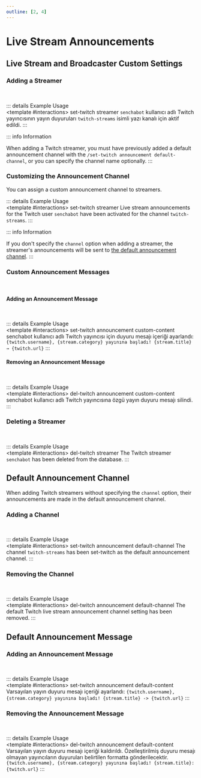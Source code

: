 ```yaml
---
outline: [2, 4]
---
```


# Live Stream Announcements <Badge type="warning" text="NEW"/>

## Live Stream and Broadcaster Custom Settings

### Adding a Streamer
<br>
<ApplicationCommands
    appCmd-icon="https://cdn.discordapp.com/avatars/1039550209274945587/026fae6fce576363a3ea9c6ebba467bb.webp"
    appCmd-name="set-twitch streamer"
    optionPillKey="twitch-username-or-url"
    optionPillValue="                 "
    >
</ApplicationCommands>

::: details Example Usage
<ApplicationCommands
    appCmd-icon="https://cdn.discordapp.com/avatars/1039550209274945587/026fae6fce576363a3ea9c6ebba467bb.webp"
    appCmd-name="set-twitch streamer"
    optionPillKey="twitch-username-or-url"
    optionPillValue="senchabot"
    >
</ApplicationCommands>
<br>
<DiscordMessages>
    <DiscordMessage profile="bot" role-color="#1fab89">
        <template #interactions>
            <DiscordInteraction :ephemeral="true"  profile="user" :command="true">set-twitch streamer
            </DiscordInteraction>
        </template>
        <DiscordMarkdown>
        `senchabot` kullanıcı adlı Twitch yayıncısının yayın duyuruları `twitch-streams` isimli yazı kanalı için aktif edildi.
        </DiscordMarkdown>
    </DiscordMessage>
</DiscordMessages>
:::

::: info Information

When adding a Twitch streamer, you must have previously added a default announcement channel with the `/set-twitch announcement default-channel`, or you can specify the channel name optionally.
:::

### Customizing the Announcement Channel

You can assign a custom announcement channel to streamers.
<ApplicationCommands
    appCmd-icon="https://cdn.discordapp.com/avatars/1039550209274945587/026fae6fce576363a3ea9c6ebba467bb.webp"
    appCmd-name="set-twitch streamer"
    optionPillKey="twitch-username-or-url"
    optionPillValue="                 "
    optionPillKey2="channel"
    optionPillValue2="                "
    >
</ApplicationCommands>

::: details Example Usage
<ApplicationCommands
    appCmd-icon="https://cdn.discordapp.com/avatars/1039550209274945587/026fae6fce576363a3ea9c6ebba467bb.webp"
    appCmd-name="set-twitch streamer"
    optionPillKey="twitch-username-or-url"
    optionPillValue="senchabot"
    optionPillKey2="channel"
    optionPillValue2="twitch-streams"
    >
</ApplicationCommands>
<br>
<DiscordMessages>
    <DiscordMessage profile="bot" role-color="#1fab89">
        <template #interactions>
            <DiscordInteraction :ephemeral="true"  profile="user" :command="true">set-twitch streamer
            </DiscordInteraction>
        </template>
        <DiscordMarkdown>
        Live stream announcements for the Twitch user `senchabot` have been activated for the channel `twitch-streams`.
        </DiscordMarkdown>
    </DiscordMessage>
</DiscordMessages>
:::

::: info Information

If you don't specify the `channel` option when adding a streamer, the streamer's announcements will be sent to [the default announcement channel](#default-announcement-channel).
:::

### Custom Announcement Messages

<br/>

#### Adding an Announcement Message

<br>
<ApplicationCommands
    appCmd-icon="https://cdn.discordapp.com/avatars/1039550209274945587/026fae6fce576363a3ea9c6ebba467bb.webp"
    appCmd-name="set-twitch announcement custom-content"
    optionPillKey="twitch-username-or-url"
    optionPillValue="            "
    optionPillKey2="announcement-content"
    optionPillValue2="            "
    >
</ApplicationCommands>

::: details Example Usage
<ApplicationCommands
    appCmd-icon="https://cdn.discordapp.com/avatars/1039550209274945587/026fae6fce576363a3ea9c6ebba467bb.webp"
    appCmd-name="set-twitch announcement custom-content"
    optionPillKey="twitch-username-or-url"
    optionPillValue="senchabot"
    optionPillKey2="announcement-content"
    optionPillValue2="{twitch.username}, {stream.category} yayınına başladı! {stream.title} → {twitch.url}"
    >
</ApplicationCommands>
<br>
<DiscordMessages>
    <DiscordMessage profile="bot" role-color="#1fab89">
        <template #interactions>
            <DiscordInteraction :ephemeral="true"  profile="user" :command="true">set-twitch announcement custom-content
            </DiscordInteraction>
        </template>
        <DiscordMarkdown>
            senchabot kullanıcı adlı Twitch yayıncısı için duyuru mesajı içeriği ayarlandı: `{twitch.username}, {stream.category} yayınına başladı! {stream.title} → {twitch.url}`
        </DiscordMarkdown>
    </DiscordMessage>
</DiscordMessages>
:::

#### Removing an Announcement Message

<br>
<ApplicationCommands
    appCmd-icon="https://cdn.discordapp.com/avatars/1039550209274945587/026fae6fce576363a3ea9c6ebba467bb.webp"
    appCmd-name="del-twitch announcement custom-content"
    optionPillKey="twitch-username-or-url"
    optionPillValue="                 "
    >
</ApplicationCommands>

::: details Example Usage
<ApplicationCommands
    appCmd-icon="https://cdn.discordapp.com/avatars/1039550209274945587/026fae6fce576363a3ea9c6ebba467bb.webp"
    appCmd-name="del-twitch announcement custom-content"
    optionPillKey="twitch-username-or-url"
    optionPillValue="senchabot"
    >
</ApplicationCommands>
<br>
<DiscordMessages>
    <DiscordMessage profile="bot" role-color="#1fab89">
        <template #interactions>
            <DiscordInteraction :ephemeral="true"  profile="user" :command="true">del-twitch announcement custom-content
            </DiscordInteraction>
        </template>
        <DiscordMarkdown>
            senchabot kullanıcı adlı Twitch yayıncısına özgü yayın duyuru mesajı silindi.
        </DiscordMarkdown>
    </DiscordMessage>
</DiscordMessages>
:::

### Deleting a Streamer

<br>
<ApplicationCommands
    appCmd-icon="https://cdn.discordapp.com/avatars/1039550209274945587/026fae6fce576363a3ea9c6ebba467bb.webp"
    appCmd-name="del-twitch streamer"
    optionPillKey="twitch-username-or-url"
    optionPillValue="                 "
    >
</ApplicationCommands>

::: details Example Usage
<ApplicationCommands
    appCmd-icon="https://cdn.discordapp.com/avatars/1039550209274945587/026fae6fce576363a3ea9c6ebba467bb.webp"
    appCmd-name="del-twitch streamer"
    optionPillKey="twitch-username-or-url"
    optionPillValue="senchabot"
    >
</ApplicationCommands>
<br>
<DiscordMessages>
    <DiscordMessage profile="bot" role-color="#1fab89">
        <template #interactions>
            <DiscordInteraction :ephemeral="true"  profile="user" :command="true">del-twitch streamer
            </DiscordInteraction>
        </template>
        <DiscordMarkdown>
            The Twitch streamer `senchabot` has been deleted from the database.
        </DiscordMarkdown>
    </DiscordMessage>
</DiscordMessages>
:::

## Default Announcement Channel

When adding Twitch streamers without specifying the `channel` option, their announcements are made in the default announcement channel.

### Adding a Channel
<br>
<ApplicationCommands
    appCmd-icon="https://cdn.discordapp.com/avatars/1039550209274945587/026fae6fce576363a3ea9c6ebba467bb.webp"
    appCmd-name="set-twitch announcement default-channel"
    optionPillKey="channel"
    optionPillValue="                 "
    >
</ApplicationCommands>

::: details Example Usage
<ApplicationCommands
    appCmd-icon="https://cdn.discordapp.com/avatars/1039550209274945587/026fae6fce576363a3ea9c6ebba467bb.webp"
    appCmd-name="set-twitch announcement default-channel"
    optionPillKey="channel"
    optionPillValue="twitch-streams"
    >
</ApplicationCommands>
<br>
<DiscordMessages>
    <DiscordMessage profile="bot" role-color="#1fab89">
        <template #interactions>
            <DiscordInteraction :ephemeral="true"  profile="user" :command="true">set-twitch announcement default-channel
            </DiscordInteraction>
        </template>
        <DiscordMarkdown>
            The channel `twitch-streams` has been set-twitch as the default announcement channel.
        </DiscordMarkdown>
    </DiscordMessage>
</DiscordMessages>
:::

### Removing the Channel
<br>
<ApplicationCommands
    appCmd-icon="https://cdn.discordapp.com/avatars/1039550209274945587/026fae6fce576363a3ea9c6ebba467bb.webp"
    appCmd-name="del-twitch announcement default-channel"
    >
</ApplicationCommands>

::: details Example Usage
<ApplicationCommands
    appCmd-icon="https://cdn.discordapp.com/avatars/1039550209274945587/026fae6fce576363a3ea9c6ebba467bb.webp"
    appCmd-name="del-twitch announcement default-channel"
    >
</ApplicationCommands>
<br>
<DiscordMessages>
    <DiscordMessage profile="bot" role-color="#1fab89">
        <template #interactions>
            <DiscordInteraction :ephemeral="true"  profile="user" :command="true">del-twitch announcement default-channel
            </DiscordInteraction>
        </template>
        <DiscordMarkdown>
            The default Twitch live stream announcement channel setting has been removed.
        </DiscordMarkdown>
    </DiscordMessage>
</DiscordMessages>
:::

## Default Announcement Message

### Adding an Announcement Message

<br>
<ApplicationCommands
    appCmd-icon="https://cdn.discordapp.com/avatars/1039550209274945587/026fae6fce576363a3ea9c6ebba467bb.webp"
    appCmd-name="set-twitch announcement default-content"
    optionPillKey="announcement-content"
    optionPillValue="                 "
    >
</ApplicationCommands>

::: details Example Usage
<ApplicationCommands
    appCmd-icon="https://cdn.discordapp.com/avatars/1039550209274945587/026fae6fce576363a3ea9c6ebba467bb.webp"
    appCmd-name="set-twitch announcement default-content"
    optionPillKey="announcement-content"
    optionPillValue="{twitch.username}, {stream.category} yayınına başladı! {stream.title} → {twitch.url}"
    >
</ApplicationCommands>
<br>
<DiscordMessages>
    <DiscordMessage profile="bot" role-color="#1fab89">
        <template #interactions>
            <DiscordInteraction :ephemeral="true"  profile="user" :command="true">set-twitch announcement default-content
            </DiscordInteraction>
        </template>
        <DiscordMarkdown>
            Varsayılan yayın duyuru mesajı içeriği ayarlandı: `{twitch.username}, {stream.category} yayınına başladı! {stream.title} -> {twitch.url}`
        </DiscordMarkdown>
    </DiscordMessage>
</DiscordMessages>
:::

### Removing the Announcement Message

<br>
<ApplicationCommands
    appCmd-icon="https://cdn.discordapp.com/avatars/1039550209274945587/026fae6fce576363a3ea9c6ebba467bb.webp"
    appCmd-name="del-twitch announcement default-content"
    >
</ApplicationCommands>

::: details Example Usage
<ApplicationCommands
    appCmd-icon="https://cdn.discordapp.com/avatars/1039550209274945587/026fae6fce576363a3ea9c6ebba467bb.webp"
    appCmd-name="del-twitch announcement default-content"
    >
</ApplicationCommands>
<br>
<DiscordMessages>
    <DiscordMessage profile="bot" role-color="#1fab89">
        <template #interactions>
            <DiscordInteraction :ephemeral="true"  profile="user" :command="true">del-twitch announcement default-content
            </DiscordInteraction>
        </template>
        <DiscordMarkdown>
            Varsayılan yayın duyuru mesajı içeriği kaldırıldı. Özelleştirilmiş duyuru mesajı olmayan yayıncıların duyuruları belirtilen formatta gönderilecektir. `{twitch.username}, {stream.category} yayınına başladı! {stream.title}: {twitch.url}`
        </DiscordMarkdown>
    </DiscordMessage>
</DiscordMessages>
:::
